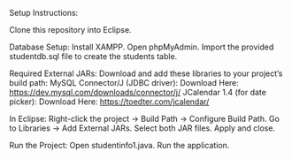 Setup Instructions:

Clone this repository into Eclipse.

Database Setup:
Install XAMPP.
Open phpMyAdmin.
Import the provided studentdb.sql file to create the students table.

Required External JARs:
Download and add these libraries to your project’s build path:
MySQL Connector/J (JDBC driver): Download Here: https://dev.mysql.com/downloads/connector/j/
JCalendar 1.4 (for date picker): Download Here: https://toedter.com/jcalendar/

In Eclipse:
Right-click the project → Build Path → Configure Build Path.
Go to Libraries → Add External JARs.
Select both JAR files.
Apply and close.

Run the Project:
Open studentinfo1.java.
Run the application.
